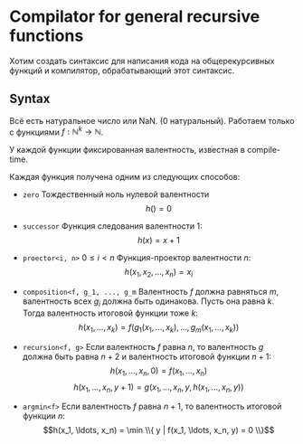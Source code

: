 # Compilator for general recursive functions
Хотим создать синтаксис для написания кода на общерекурсивных функций и компилятор, обрабатывающий этот синтаксис.

## Syntax
Всё есть натуральное число или NaN. (0 натуральный). Работаем только с функциями $f : \mathbb{N}^k \longrightarrow \mathbb{N}$.

У каждой функции фиксированная валентность, известная в compile-time.

Каждая функция получена одним из следующих способов:

- `zero`
	Тождественный ноль нулевой валентности 
	$$h() = 0$$

- `successor`
	Функция следования валентности 1: 
	$$h(x) = x + 1$$

- `proector<i, n>` $0 \le i \lt n$
	Функция-проектор валентности $n$: 
	$$h(x_1, x_2, \ldots, x_n) = x_i$$

- `composition<f, g_1, ..., g_m`
	Валентность $f$ должна равняться $m$, валентность всех $g_i$ должна быть одинакова. Пусть она равна $k$.
	Тогда валентность итоговой функции тоже $k$:
	$$h(x_1, \ldots, x_k) = f(g_1(x_1, \ldots, x_k), \ldots, g_m(x_1, \ldots, x_k))$$

- `recursion<f, g>`
	Если валентность $f$ равна $n$, то валентность $g$ должна быть равна $n + 2$ и валентность итоговой функции $n + 1$:
	$$h(x_1, \ldots, x_n, 0) = f(x_1, \ldots, x_n)$$
	$$h(x_1, \ldots, x_n, y + 1) = g(x_1, \ldots, x_n, y, h(x_1, \ldots, x_n, y))$$

- `argmin<f>`
	Если валентность $f$ равна $n + 1$, то валентность итоговой функции $n$:
	$$h(x_1, \ldots, x_n) = \min \\{ y | f(x_1, \ldots, x_n, y) = 0 \\}$$
